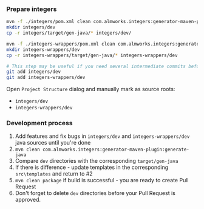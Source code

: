 ### Prepare integers ###
```bash
mvn -f ./integers/pom.xml clean com.almworks.integers:generator-maven-plugin:generate-java
mkdir integers/dev
cp -r integers/target/gen-java/* integers/dev/

mvn -f ./integers-wrappers/pom.xml clean com.almworks.integers:generator-maven-plugin:generate-java
mkdir integers-wrappers/dev
cp -r integers-wrappers/target/gen-java/* integers-wrappers/dev

# This step may be useful if you need several intermediate commits before Pull Request
git add integers/dev
git add integers-wrappers/dev
```
Open `Project Structure` dialog and manually mark as source roots:
 * `integers/dev` 
 * `integers-wrappers/dev`

### Development process ###
1. Add features and fix bugs in `integers/dev` and `integers-wrappers/dev` java sources until you're done
1. `mvn clean com.almworks.integers:generator-maven-plugin:generate-java`
1. Compare `dev` directories with the corresponding `target/gen-java` 
1. If there is difference - update templates in the corresponding `src\templates` and return to #2 
1. `mvn clean package` if build is successful - you are ready to create Pull Request
1. Don't forget to delete `dev` directories before your Pull Request is approved.  